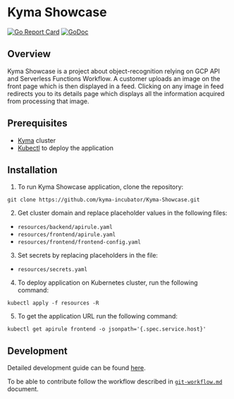 # Kyma Showcase
[![Go Report Card](https://goreportcard.com/badge/github.com/kyma-incubator/Kyma-Showcase)](https://goreportcard.com/report/github.com/kyma-incubator/Kyma-Showcase)
[![GoDoc](https://godoc.org/github.com/kgithub.com/kyma-incubator/Kyma-Showcase?status.svg)](https://godoc.org/github.com/kyma-incubator/Kyma-Showcase)

## Overview

Kyma Showcase is a project about object-recognition relying on GCP API and Serverless Functions Workflow. A customer uploads an image on the front page which is then displayed in a feed. Clicking on any image in feed redirects you to its details page which displays all the information acquired from processing that image.

## Prerequisites

- [Kyma](https://kyma-project.io/) cluster 
- [Kubectl](https://kubernetes.io/docs/tasks/tools/) to deploy the application

## Installation

1. To run Kyma Showcase application, clone the repository:
```
git clone https://github.com/kyma-incubator/Kyma-Showcase.git
```
2. Get cluster domain and replace placeholder values in the following files:
- `resources/backend/apirule.yaml`
- `resources/frontend/apirule.yaml`
- `resources/frontend/frontend-config.yaml`

3. Set secrets by replacing placeholders in the file:
- `resources/secrets.yaml`

4. To deploy application on Kubernetes cluster, run the following command:
```
kubectl apply -f resources -R
```

5. To get the application URL run the following command:
```
kubectl get apirule frontend -o jsonpath='{.spec.service.host}'
```

## Development

Detailed development guide can be found [here](./docs/development.md).

To be able to contribute follow the workflow described in [`git-workflow.md`](https://github.com/kyma-project/community/blob/master/contributing/03-git-workflow.md) document.
